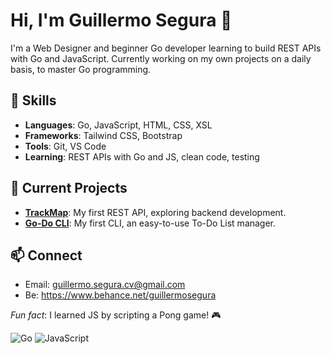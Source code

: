 # Hi, I'm Guillermo Segura 👋

I'm a Web Designer and beginner Go developer learning to build REST APIs with Go and JavaScript. Currently working on my own projects on a daily basis, to master Go programming.

## 🔧 Skills
- **Languages**: Go, JavaScript, HTML, CSS, XSL
- **Frameworks**: Tailwind CSS, Bootstrap
- **Tools**: Git, VS Code
- **Learning**: REST APIs with Go and JS, clean code, testing

## 🌟 Current Projects
- **[TrackMap](https://github.com/TheGCraft/trackmap)**: My first REST API, exploring backend development.
- **[Go-Do CLI](https://github.com/TheGCraft/go-do-cli)**: My first CLI, an easy-to-use To-Do List manager.

## 📫 Connect
- Email: guillermo.segura.cv@gmail.com
- Be: https://www.behance.net/guillermosegura

*Fun fact*: I learned JS by scripting a Pong game! 🎮

![Go](https://img.shields.io/badge/Go-00ADD8?logo=go&logoColor=white) ![JavaScript](https://img.shields.io/badge/JavaScript-F7DF1E?logo=javascript&logoColor=black)